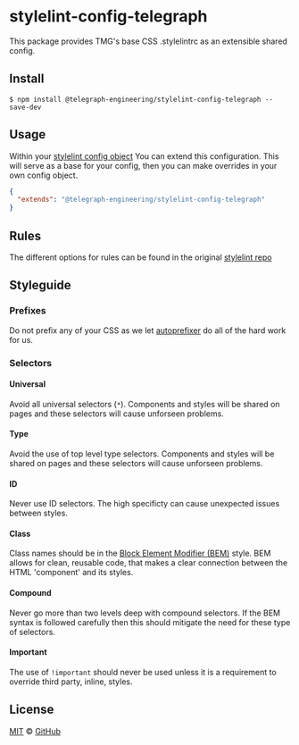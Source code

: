 # stylelint-config-telegraph

This package provides TMG's base CSS .stylelintrc as an extensible shared config.

## Install

```
$ npm install @telegraph-engineering/stylelint-config-telegraph --save-dev
```

## Usage

Within your [stylelint config object](http://stylelint.io/user-guide/configuration/#extends) You can extend this configuration. This will serve as a base for your config, then you can make overrides in your own config object.

```json
{
  "extends": "@telegraph-engineering/stylelint-config-telegraph"
}
```

## Rules

The different options for rules can be found in the original [stylelint repo](https://github.com/stylelint/stylelint/blob/master/docs/user-guide/rules.md)

## Styleguide

### Prefixes

Do not prefix any of your CSS as we let [autoprefixer](https://github.com/postcss/autoprefixer) do all of the hard work for us.

### Selectors

#### Universal

Avoid all universal selectors (`*`). Components and styles will be shared on pages and these selectors will cause unforseen problems.

#### Type

Avoid the use of top level type selectors. Components and styles will be shared on pages and these selectors will cause unforseen problems.

#### ID

Never use ID selectors. The high specificty can cause unexpected issues between styles.

#### Class

Class names should be in the [Block Element Modifier (BEM)](http://getbem.com/introduction/) style. BEM allows for clean, reusable code, that makes a clear connection between the HTML 'component' and its styles.

#### Compound

Never go more than two levels deep with compound selectors. If the BEM syntax is followed carefully then this should mitigate the need for these type of selectors.

#### Important

The use of `!important` should never be used unless it is a requirement to override third party, inline, styles.

## License

[MIT](./LICENSE) &copy; [GitHub](https://github.com/)
